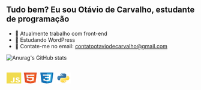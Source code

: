 ## Tudo bem? Eu sou Otávio de Carvalho, estudante de programação

- 🔭 Atualmente trabalho com front-end 
- 🌱 Estudando WordPress
- 💬 Contate-me no email: contatootaviodecarvalho@gmail.com

 ![Anurag's GitHub stats](https://github-readme-stats.vercel.app/api?username=anuraghazra&show_icons=true&theme=radical)

 <div style="display: inline_block"><br>
  <img align="center" alt="Js" height="30" width="40" src="https://raw.githubusercontent.com/devicons/devicon/master/icons/javascript/javascript-plain.svg">
  <img align="center" alt="HTML" height="30" width="40" src="https://raw.githubusercontent.com/devicons/devicon/master/icons/html5/html5-original.svg">
  <img align="center" alt="CSS" height="30" width="40" src="https://raw.githubusercontent.com/devicons/devicon/master/icons/css3/css3-original.svg">
  <img align="center" alt="Python" height="30" width="40" src="https://raw.githubusercontent.com/devicons/devicon/master/icons/python/python-original.svg">
</div>

